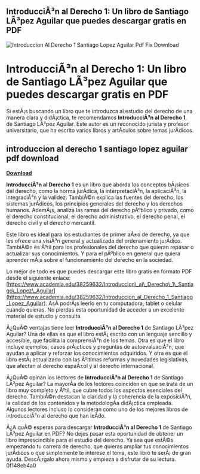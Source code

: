 ## IntroducciÃ³n al Derecho 1: Un libro de Santiago LÃ³pez Aguilar que puedes descargar gratis en PDF

 
![Introduccion Al Derecho 1 Santiago Lopez Aguilar Pdf Fix Download](https://encrypted-tbn3.gstatic.com/images?q=tbn:ANd9GcQji4vP38oCyTM-joNZ3HKG56DpyATP_reWwStlp-il_xrJO-wFgoGPK-c)

 
# IntroducciÃ³n al Derecho 1: Un libro de Santiago LÃ³pez Aguilar que puedes descargar gratis en PDF
 
Si estÃ¡s buscando un libro que te introduzca al estudio del derecho de una manera clara y didÃ¡ctica, te recomendamos **IntroducciÃ³n al Derecho 1**, de Santiago LÃ³pez Aguilar. Este autor es un reconocido jurista y profesor universitario, que ha escrito varios libros y artÃ­culos sobre temas jurÃ­dicos.
 
## introduccion al derecho 1 santiago lopez aguilar pdf download


[**Download**](https://cauhuntane.blogspot.com/?d=2tM06U)

 
**IntroducciÃ³n al Derecho 1** es un libro que aborda los conceptos bÃ¡sicos del derecho, como la norma jurÃ­dica, la interpretaciÃ³n, la aplicaciÃ³n, la integraciÃ³n y la validez. TambiÃ©n explica las fuentes del derecho, los sistemas jurÃ­dicos, los principios generales del derecho y los derechos humanos. AdemÃ¡s, analiza las ramas del derecho pÃºblico y privado, como el derecho constitucional, el derecho administrativo, el derecho penal, el derecho civil y el derecho mercantil.
 
Este libro es ideal para los estudiantes de primer aÃ±o de derecho, ya que les ofrece una visiÃ³n general y actualizada del ordenamiento jurÃ­dico. TambiÃ©n es Ãºtil para los profesionales del derecho que quieran repasar o actualizar sus conocimientos. Y para el pÃºblico en general que quiera aprender mÃ¡s sobre el funcionamiento del derecho en la sociedad.
 
Lo mejor de todo es que puedes descargar este libro gratis en formato PDF desde el siguiente enlace: [https://www.academia.edu/38259632/Introduccion\_al\_Derecho\_1\_Santiago\_Lopez\_Aguilar](https://www.academia.edu/38259632/Introduccion_al_Derecho_1_Santiago_Lopez_Aguilar). AsÃ­ podrÃ¡s leerlo en tu computadora, tablet o celular cuando quieras. No pierdas esta oportunidad de acceder a un excelente material de estudio y consulta.
  
Â¿QuÃ© ventajas tiene leer **IntroducciÃ³n al Derecho 1** de Santiago LÃ³pez Aguilar? Una de ellas es que el libro estÃ¡ escrito con un lenguaje sencillo y accesible, que facilita la comprensiÃ³n de los temas. Otra es que el libro incluye ejemplos, casos prÃ¡cticos y preguntas de autoevaluaciÃ³n, que ayudan a aplicar y reforzar los conocimientos adquiridos. Y otra es que el libro estÃ¡ actualizado con las Ãºltimas reformas y novedades legislativas, que afectan al derecho espaÃ±ol y al derecho internacional.
 
Â¿QuÃ© opinan los lectores de **IntroducciÃ³n al Derecho 1** de Santiago LÃ³pez Aguilar? La mayorÃ­a de los lectores coinciden en que se trata de un libro muy completo y Ãºtil, que cubre todos los aspectos esenciales del derecho. TambiÃ©n destacan la claridad y la coherencia de la exposiciÃ³n, la calidad de los contenidos y la metodologÃ­a didÃ¡ctica empleada. Algunos lectores incluso lo consideran como uno de los mejores libros de introducciÃ³n al derecho que han leÃ­do.
 
Â¿A quÃ© esperas para descargar **IntroducciÃ³n al Derecho 1** de Santiago LÃ³pez Aguilar en PDF? No dejes pasar esta oportunidad de obtener un libro imprescindible para el estudio del derecho. Ya sea que estÃ©s empezando tu carrera de derecho, que quieras ampliar tus conocimientos jurÃ­dicos o que simplemente te interese el tema, este libro te serÃ¡ de gran ayuda. DescÃ¡rgalo ahora mismo y empieza a disfrutar de su lectura.
 0f148eb4a0
